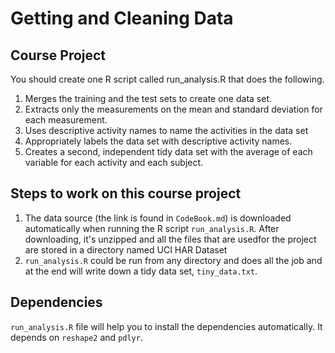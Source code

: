# Getting and Cleaning Data

## Course Project

You should create one R script called run_analysis.R that does the following.

1. Merges the training and the test sets to create one data set.
2. Extracts only the measurements on the mean and standard deviation for each measurement.
3. Uses descriptive activity names to name the activities in the data set
4. Appropriately labels the data set with descriptive activity names.
5. Creates a second, independent tidy data set with the average of each variable for each activity and each subject.

## Steps to work on this course project

1. The data source (the link is found in ```CodeBook.md```) is downloaded automatically when running the R script ```run_analysis.R```. After downloading, it's unzipped and all the files that are usedfor the project are stored in a directory named UCI HAR Dataset
2. ```run_analysis.R``` could be run from any directory and does all the job and at the end will write down a tidy data set, ```tiny_data.txt```.

## Dependencies

```run_analysis.R``` file will help you to install the dependencies automatically. It depends on ```reshape2``` and ```pdlyr```. 
